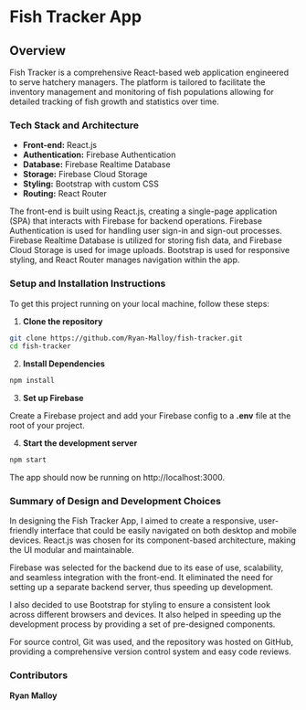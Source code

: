 # Fish Tracker App

## Overview

Fish Tracker is a comprehensive React-based web application engineered to serve hatchery managers. The platform is tailored to facilitate the inventory management and monitoring of fish populations allowing for detailed tracking of fish growth and statistics over time.

### Tech Stack and Architecture

- **Front-end:** React.js
- **Authentication:** Firebase Authentication
- **Database:** Firebase Realtime Database
- **Storage:** Firebase Cloud Storage
- **Styling:** Bootstrap with custom CSS
- **Routing:** React Router

The front-end is built using React.js, creating a single-page application (SPA) that interacts with Firebase for backend operations. Firebase Authentication is used for handling user sign-in and sign-out processes. Firebase Realtime Database is utilized for storing fish data, and Firebase Cloud Storage is used for image uploads. Bootstrap is used for responsive styling, and React Router manages navigation within the app.

### Setup and Installation Instructions

To get this project running on your local machine, follow these steps:

1. **Clone the repository**

```bash
git clone https://github.com/Ryan-Malloy/fish-tracker.git
cd fish-tracker
```

2. **Install Dependencies**

```bash
npm install
```

3. **Set up Firebase**

Create a Firebase project and add your Firebase config to a **.env** file at the root of your project.

4. **Start the development server**

```bash
npm start
```

The app should now be running on http://localhost:3000.

### Summary of Design and Development Choices
In designing the Fish Tracker App, I aimed to create a responsive, user-friendly interface that could be easily navigated on both desktop and mobile devices. React.js was chosen for its component-based architecture, making the UI modular and maintainable.

Firebase was selected for the backend due to its ease of use, scalability, and seamless integration with the front-end. It eliminated the need for setting up a separate backend server, thus speeding up development.

I also decided to use Bootstrap for styling to ensure a consistent look across different browsers and devices. It also helped in speeding up the development process by providing a set of pre-designed components.

For source control, Git was used, and the repository was hosted on GitHub, providing a comprehensive version control system and easy code reviews.

### Contributors
**Ryan Malloy**

